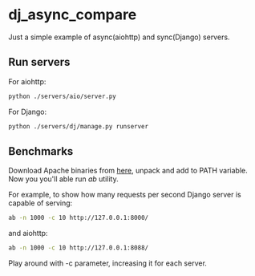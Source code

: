 # dj_async_compare

Just a simple example of async(aiohttp) and sync(Django) servers. 

## Run servers

For aiohttp:
```bash
python ./servers/aio/server.py
```

For Django:
```bash
python ./servers/dj/manage.py runserver
```


## Benchmarks

Download Apache binaries from [here](https://www.apachelounge.com/download/), unpack and add to PATH variable.
Now you you'll able run _ab_ utility. 

For example, to show how many requests per second Django server is capable of serving:

```bash
ab -n 1000 -c 10 http://127.0.0.1:8000/
```

and aiohttp:

```bash
ab -n 1000 -c 10 http://127.0.0.1:8088/
```

Play around with -c parameter, increasing it for each server.